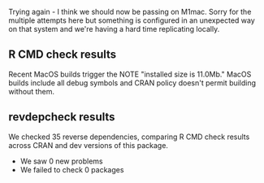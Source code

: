 Trying again - I think we should now be passing on M1mac. Sorry for the multiple attempts here but something is configured in an unexpected way on that system and we're having a hard time replicating locally.

## R CMD check results

Recent MacOS builds trigger the NOTE "installed size is 11.0Mb." MacOS builds include all debug symbols and CRAN policy doesn't permit building without them.

## revdepcheck results

We checked 35 reverse dependencies, comparing R CMD check results across CRAN and dev versions of this package.

 * We saw 0 new problems
 * We failed to check 0 packages
